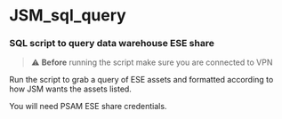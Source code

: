 # JSM_sql_query



### SQL script to query data warehouse ESE share

> :warning: **Before** running the script make sure you are connected to VPN

Run the script to grab a query of ESE assets and formatted according to how JSM
wants the assets listed.

You will need PSAM ESE share credentials.
